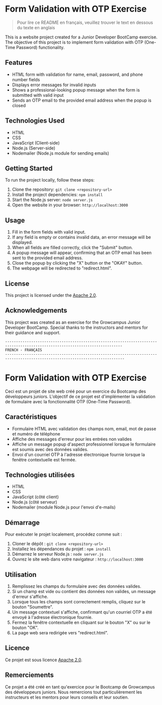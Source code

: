 # Form Validation with OTP Exercise

> Pour lire ce README en français, veuillez trouver le text en dessous du texte en anglais

This is a website project created for a Junior Developer BootCamp exercise. The objective of this project is to implement form validation with OTP (One-Time Password) functionality.

## Features

- HTML form with validation for name, email, password, and phone number fields
- Displays error messages for invalid inputs
- Shows a professional-looking popup message when the form is submitted with valid input
- Sends an OTP email to the provided email address when the popup is closed

## Technologies Used

- HTML
- CSS
- JavaScript (Client-side)
- Node.js (Server-side)
- Nodemailer (Node.js module for sending emails)

## Getting Started

To run the project locally, follow these steps:

1. Clone the repository: `git clone <repository-url>`
2. Install the project dependencies: `npm install`
3. Start the Node.js server: `node server.js`
4. Open the website in your browser: `http://localhost:3000`

## Usage

1. Fill in the form fields with valid input.
2. If any field is empty or contains invalid data, an error message will be displayed.
3. When all fields are filled correctly, click the "Submit" button.
4. A popup message will appear, confirming that an OTP email has been sent to the provided email address.
5. Close the popup by clicking the "X" button or the "OKAY" button.
6. The webpage will be redirected to "redirect.html".

## License

This project is licensed under the [Apache 2.0](LICENSE).

## Acknowledgements

This project was created as an exercise for the Growcampus Junior Developer BootCamp. Special thanks to the instructors and mentors for their guidance and support.

```
----------------------------------------------------------------------------------------------------------------------------
FRENCH - FRANÇAIS
-----------------------------------------------------------------------------------------------------------------------------
```

# Form Validation with OTP Exercise

Ceci est un projet de site web créé pour un exercice du Bootcamp des développeurs juniors. L'objectif de ce projet est d'implémenter la validation de formulaire avec la fonctionnalité OTP (One-Time Password).

## Caractéristiques

- Formulaire HTML avec validation des champs nom, email, mot de passe et numéro de téléphone
- Affiche des messages d'erreur pour les entrées non valides
- Affiche un message popup d'aspect professionnel lorsque le formulaire est soumis avec des données valides.
- Envoi d'un courriel OTP à l'adresse électronique fournie lorsque la fenêtre contextuelle est fermée.

## Technologies utilisées

- HTML
- CSS
- JavaScript (côté client)
- Node.js (côté serveur)
- Nodemailer (module Node.js pour l'envoi d'e-mails)

## Démarrage

Pour exécuter le projet localement, procédez comme suit :

1. Cloner le dépôt : `git clone <repository-url>`
2. Installez les dépendances du projet : `npm install`
3. Démarrez le serveur Node.js : `node server.js`
4. Ouvrez le site web dans votre navigateur : `http://localhost:3000`

## Utilisation

1. Remplissez les champs du formulaire avec des données valides.
2. Si un champ est vide ou contient des données non valides, un message d'erreur s'affiche.
3. Lorsque tous les champs sont correctement remplis, cliquez sur le bouton "Soumettre".
4. Un message contextuel s'affiche, confirmant qu'un courriel OTP a été envoyé à l'adresse électronique fournie.
5. Fermez la fenêtre contextuelle en cliquant sur le bouton "X" ou sur le bouton "OK".
6. La page web sera redirigée vers "redirect.html".

## Licence

Ce projet est sous licence [Apache 2.0](LICENSE).

## Remerciements

Ce projet a été créé en tant qu'exercice pour le Bootcamp de Growcampus des développeurs juniors. Nous remercions tout particulièrement les instructeurs et les mentors pour leurs conseils et leur soutien.

